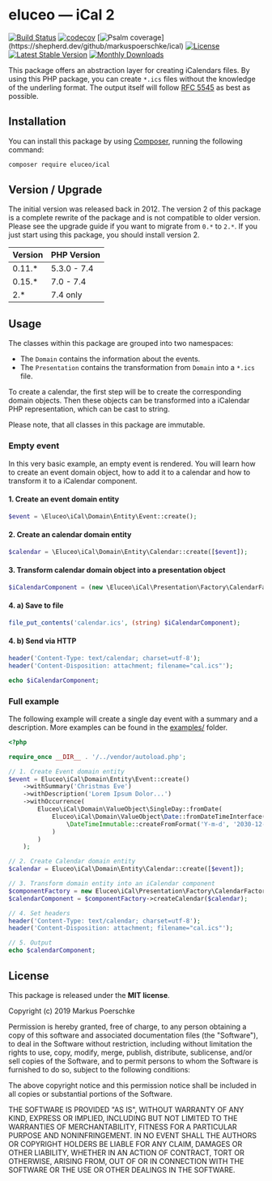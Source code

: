 # eluceo — iCal 2

[![Build Status](https://travis-ci.org/markuspoerschke/iCal.svg?branch=2.x)](https://travis-ci.org/markuspoerschke/iCal)
[![codecov](https://codecov.io/gh/markuspoerschke/iCal/branch/2.x/graph/badge.svg)](https://codecov.io/gh/markuspoerschke/iCal)
[![Psalm coverage](https://shepherd.dev/github/markuspoerschke/ical/coverage.svg?)](https://shepherd.dev/github/markuspoerschke/ical)
[![License](https://poser.pugx.org/eluceo/ical/license)](https://packagist.org/packages/eluceo/ical)
[![Latest Stable Version](https://poser.pugx.org/eluceo/ical/v/stable)](https://packagist.org/packages/eluceo/ical)
[![Monthly Downloads](https://poser.pugx.org/eluceo/ical/d/monthly)](https://packagist.org/packages/eluceo/ical) 

This package offers an abstraction layer for creating iCalendars files.
By using this PHP package, you can create `*.ics` files without the knowledge of the underling format.
The output itself will follow [RFC 5545](http://www.ietf.org/rfc/rfc5545.txt) as best as possible.

## Installation

You can install this package by using [Composer](http://getcomposer.org), running the following command:

```sh
composer require eluceo/ical
```

## Version / Upgrade

The initial version was released back in 2012.
The version 2 of this package is a complete rewrite of the package and is not compatible to older version.
Please see the upgrade guide if you want to migrate from `0.*` to `2.*`.
If you just start using this package, you should install version 2.

Version | PHP Version
------- | -----------
0.11.*  | 5.3.0 - 7.4
0.15.*  | 7.0 - 7.4
2.*     | 7.4 only

## Usage

The classes within this package are grouped into two namespaces:

* The `Domain` contains the information about the events.
* The `Presentation` contains the transformation from `Domain` into a `*.ics` file.

To create a calendar, the first step will be to create the corresponding domain objects.
Then these objects can be transformed into a iCalendar PHP representation, which can be cast to string.

Please note, that all classes in this package are immutable.

### Empty event

In this very basic example, an empty event is rendered.
You will learn how to create an event domain object, how to add it to a calendar and how to transform it to a iCalendar component.

#### 1. Create an event domain entity

```PHP
$event = \Eluceo\iCal\Domain\Entity\Event::create();
```

#### 2. Create an calendar domain entity

```PHP
$calendar = \Eluceo\iCal\Domain\Entity\Calendar::create([$event]);
```

#### 3. Transform calendar domain object into a presentation object

```PHP
$iCalendarComponent = (new \Eluceo\iCal\Presentation\Factory\CalendarFactory())->createCalendar($calendar);
```

#### 4. a) Save to file

```PHP
file_put_contents('calendar.ics', (string) $iCalendarComponent);
```

#### 4. b) Send via HTTP

```PHP
header('Content-Type: text/calendar; charset=utf-8');
header('Content-Disposition: attachment; filename="cal.ics"');

echo $iCalendarComponent;
```

### Full example

The following example will create a single day event with a summary and a description.
More examples can be found in the [examples/](examples) folder.

```php
<?php

require_once __DIR__ . '/../vendor/autoload.php';

// 1. Create Event domain entity
$event = Eluceo\iCal\Domain\Entity\Event::create()
    ->withSummary('Christmas Eve')
    ->withDescription('Lorem Ipsum Dolor...')
    ->withOccurrence(
        Eluceo\iCal\Domain\ValueObject\SingleDay::fromDate(
            Eluceo\iCal\Domain\ValueObject\Date::fromDateTimeInterface(
                \DateTimeImmutable::createFromFormat('Y-m-d', '2030-12-24')
            )
        )
    );

// 2. Create Calendar domain entity
$calendar = Eluceo\iCal\Domain\Entity\Calendar::create([$event]);

// 3. Transform domain entity into an iCalendar component
$componentFactory = new Eluceo\iCal\Presentation\Factory\CalendarFactory();
$calendarComponent = $componentFactory->createCalendar($calendar);

// 4. Set headers
header('Content-Type: text/calendar; charset=utf-8');
header('Content-Disposition: attachment; filename="cal.ics"');

// 5. Output
echo $calendarComponent;
```

## License

This package is released under the __MIT license__.

Copyright (c) 2019 Markus Poerschke

Permission is hereby granted, free of charge, to any person obtaining a copy
of this software and associated documentation files (the "Software"), to deal
in the Software without restriction, including without limitation the rights
to use, copy, modify, merge, publish, distribute, sublicense, and/or sell
copies of the Software, and to permit persons to whom the Software is furnished
to do so, subject to the following conditions:

The above copyright notice and this permission notice shall be included in all
copies or substantial portions of the Software.

THE SOFTWARE IS PROVIDED "AS IS", WITHOUT WARRANTY OF ANY KIND, EXPRESS OR
IMPLIED, INCLUDING BUT NOT LIMITED TO THE WARRANTIES OF MERCHANTABILITY,
FITNESS FOR A PARTICULAR PURPOSE AND NONINFRINGEMENT. IN NO EVENT SHALL THE
AUTHORS OR COPYRIGHT HOLDERS BE LIABLE FOR ANY CLAIM, DAMAGES OR OTHER
LIABILITY, WHETHER IN AN ACTION OF CONTRACT, TORT OR OTHERWISE, ARISING FROM,
OUT OF OR IN CONNECTION WITH THE SOFTWARE OR THE USE OR OTHER DEALINGS IN
THE SOFTWARE.
